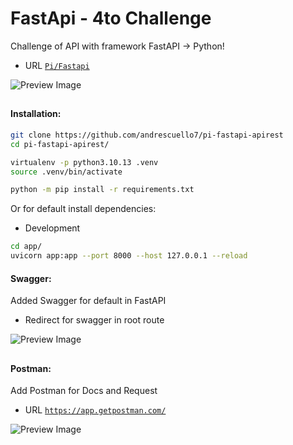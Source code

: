 # FastApi - 4to Challenge

Challenge of API with framework FastAPI -> Python!
- URL [```Pi/Fastapi```](https://pi-fastapi-apirest-production.up.railway.app/)

![Preview Image](https://github.com/andrescuello7/pi-fastapi-apirest/assets/72234490/fc46f1e3-3128-453c-9942-59aed12dbaa5)

##
#### Installation:

```bash
git clone https://github.com/andrescuello7/pi-fastapi-apirest
cd pi-fastapi-apirest/

virtualenv -p python3.10.13 .venv
source .venv/bin/activate

python -m pip install -r requirements.txt
```

Or for default install dependencies:

- Development
```bash
cd app/
uvicorn app:app --port 8000 --host 127.0.0.1 --reload
```

#### Swagger:
Added Swagger for default in FastAPI 
- Redirect for swagger in root route

![Preview Image](https://github.com/andrescuello7/pi-fastapi-apirest/assets/72234490/94a67f2a-c499-4865-a56e-245af8134ad6)

##

#### Postman:
Add Postman for Docs and Request
- URL [```https://app.getpostman.com/```](https://app.getpostman.com/join-team?invite_code=20158f9e67cb3b741ec50311e33a0ce0&target_code=c5801ae90c43b4b0ab1e43e2c8c44383)


![Preview Image](https://github.com/andrescuello7/pi-fastapi-apirest/assets/72234490/3867aef6-5dc0-4af0-9112-c977d42dab4a)

##
